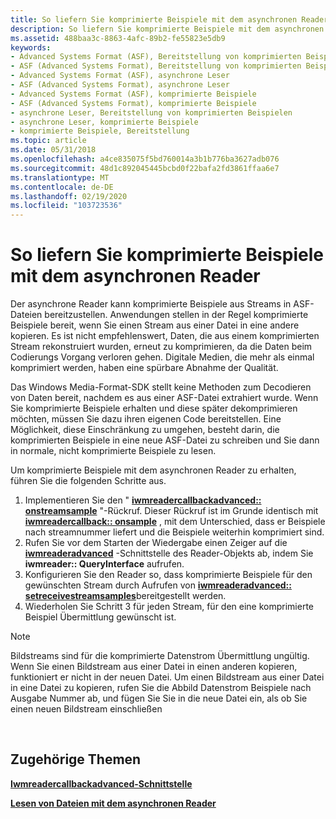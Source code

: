 ```yaml
---
title: So liefern Sie komprimierte Beispiele mit dem asynchronen Reader
description: So liefern Sie komprimierte Beispiele mit dem asynchronen Reader
ms.assetid: 488baa3c-8863-4afc-89b2-fe55823e5db9
keywords:
- Advanced Systems Format (ASF), Bereitstellung von komprimierten Beispielen
- ASF (Advanced Systems Format), Bereitstellung von komprimierten Beispielen
- Advanced Systems Format (ASF), asynchrone Leser
- ASF (Advanced Systems Format), asynchrone Leser
- Advanced Systems Format (ASF), komprimierte Beispiele
- ASF (Advanced Systems Format), komprimierte Beispiele
- asynchrone Leser, Bereitstellung von komprimierten Beispielen
- asynchrone Leser, komprimierte Beispiele
- komprimierte Beispiele, Bereitstellung
ms.topic: article
ms.date: 05/31/2018
ms.openlocfilehash: a4ce835075f5bd760014a3b1b776ba3627adb076
ms.sourcegitcommit: 48d1c892045445bcbd0f22bafa2fd3861ffaa6e7
ms.translationtype: MT
ms.contentlocale: de-DE
ms.lasthandoff: 02/19/2020
ms.locfileid: "103723536"
---
```

# <a name="to-deliver-compressed-samples-with-the-asynchronous-reader"></a>So liefern Sie komprimierte Beispiele mit dem asynchronen Reader

Der asynchrone Reader kann komprimierte Beispiele aus Streams in ASF-Dateien bereitzustellen. Anwendungen stellen in der Regel komprimierte Beispiele bereit, wenn Sie einen Stream aus einer Datei in eine andere kopieren. Es ist nicht empfehlenswert, Daten, die aus einem komprimierten Stream rekonstruiert wurden, erneut zu komprimieren, da die Daten beim Codierungs Vorgang verloren gehen. Digitale Medien, die mehr als einmal komprimiert werden, haben eine spürbare Abnahme der Qualität.

Das Windows Media-Format-SDK stellt keine Methoden zum Decodieren von Daten bereit, nachdem es aus einer ASF-Datei extrahiert wurde. Wenn Sie komprimierte Beispiele erhalten und diese später dekomprimieren möchten, müssen Sie dazu ihren eigenen Code bereitstellen. Eine Möglichkeit, diese Einschränkung zu umgehen, besteht darin, die komprimierten Beispiele in eine neue ASF-Datei zu schreiben und Sie dann in normale, nicht komprimierte Beispiele zu lesen.

Um komprimierte Beispiele mit dem asynchronen Reader zu erhalten, führen Sie die folgenden Schritte aus.

1.  Implementieren Sie den " [**iwmreadercallbackadvanced:: onstreamsample**](/previous-versions/windows/desktop/api/Wmsdkidl/nf-wmsdkidl-iwmreadercallbackadvanced-onstreamsample) "-Rückruf. Dieser Rückruf ist im Grunde identisch mit [**iwmreadercallback:: onsample**](/previous-versions/windows/desktop/api/Wmsdkidl/nf-wmsdkidl-iwmreadercallback-onsample) , mit dem Unterschied, dass er Beispiele nach streamnummer liefert und die Beispiele weiterhin komprimiert sind.
2.  Rufen Sie vor dem Starten der Wiedergabe einen Zeiger auf die [**iwmreaderadvanced**](/previous-versions/windows/desktop/api/wmsdkidl/nn-wmsdkidl-iwmreaderadvanced) -Schnittstelle des Reader-Objekts ab, indem Sie **iwmreader:: QueryInterface** aufrufen.
3.  Konfigurieren Sie den Reader so, dass komprimierte Beispiele für den gewünschten Stream durch Aufrufen von [**iwmreaderadvanced:: setreceivestreamsamples**](/previous-versions/windows/desktop/api/Wmsdkidl/nf-wmsdkidl-iwmreaderadvanced-setreceivestreamsamples)bereitgestellt werden.
4.  Wiederholen Sie Schritt 3 für jeden Stream, für den eine komprimierte Beispiel Übermittlung gewünscht ist.

> [!Note]  
> Bildstreams sind für die komprimierte Datenstrom Übermittlung ungültig. Wenn Sie einen Bildstream aus einer Datei in einen anderen kopieren, funktioniert er nicht in der neuen Datei. Um einen Bildstream aus einer Datei in eine Datei zu kopieren, rufen Sie die Abbild Datenstrom Beispiele nach Ausgabe Nummer ab, und fügen Sie Sie in die neue Datei ein, als ob Sie einen neuen Bildstream einschließen

 

## <a name="related-topics"></a>Zugehörige Themen

<dl> <dt>

[**Iwmreadercallbackadvanced-Schnittstelle**](/previous-versions/windows/desktop/api/wmsdkidl/nn-wmsdkidl-iwmreadercallbackadvanced)
</dt> <dt>

[**Lesen von Dateien mit dem asynchronen Reader**](reading-files-with-the-asynchronous-reader.md)
</dt> </dl>

 

 




